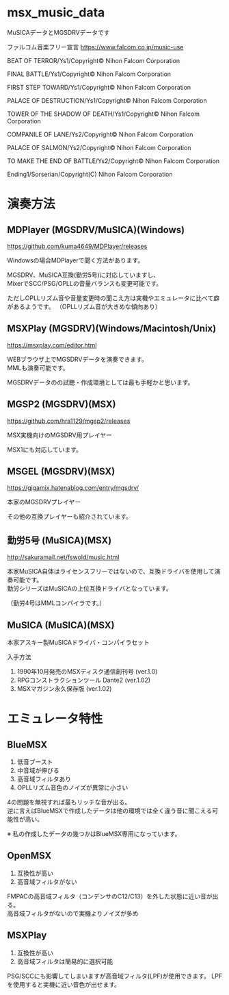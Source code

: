 # msx_music_data
MuSICAデータとMGSDRVデータです

ファルコム音楽フリー宣言
https://www.falcom.co.jp/music-use

BEAT OF TERROR/Ys1/Copyright© Nihon Falcom Corporation

FINAL BATTLE/Ys1/Copyright© Nihon Falcom Corporation

FIRST STEP TOWARD/Ys1/Copyright© Nihon Falcom Corporation

PALACE OF DESTRUCTION/Ys1/Copyright© Nihon Falcom Corporation

TOWER OF THE SHADOW OF DEATH/Ys1/Copyright© Nihon Falcom Corporation

COMPANILE OF LANE/Ys2/Copyright© Nihon Falcom Corporation

PALACE OF SALMON/Ys2/Copyright© Nihon Falcom Corporation

TO MAKE THE END OF BATTLE/Ys2/Copyright© Nihon Falcom Corporation

Ending1/Sorserian/Copyright(C) Nihon Falcom Corporation

# 演奏方法

## MDPlayer (MGSDRV/MuSICA)(Windows)

https://github.com/kuma4649/MDPlayer/releases

Windowsの場合MDPlayerで聞く方法があります。

MGSDRV、MuSICA互換(勤労5号)に対応していますし、  
MixerでSCC/PSG/OPLLの音量バランスも変更可能です。

ただしOPLLリズム音や音量変更時の聞こえ方は実機やエミュレータに比べて癖があるようです。
（OPLLリズム音が大きめな傾向あり）

## MSXPlay (MGSDRV)(Windows/Macintosh/Unix)

https://msxplay.com/editor.html

WEBブラウザ上でMGSDRVデータを演奏できます。  
MMLも演奏可能です。

MGSDRVデータのの試聴・作成環境としては最も手軽かと思います。

## MGSP2 (MGSDRV)(MSX)

https://github.com/hra1129/mgsp2/releases

MSX実機向けのMGSDRV用プレイヤー

MSX1にも対応しています。

## MSGEL (MGSDRV)(MSX)

https://gigamix.hatenablog.com/entry/mgsdrv/

本家のMGSDRVプレイヤー

その他の互換プレイヤーも紹介されています。


## 勤労5号 (MuSICA)(MSX)

http://sakuramail.net/fswold/music.html

本家MuSICA自体はライセンスフリーではないので、互換ドライバを使用して演奏可能です。  
勤労シリーズはMuSICAの上位互換ドライバとなっています。

（勤労4号はMMLコンパイラです。）

## MuSICA (MuSICA)(MSX)

本家アスキー製MuSICAドライバ・コンパイラセット

入手方法
1. 1990年10月発売のMSXディスク通信創刊号 (ver.1.0)
2. RPGコンストラクションツール Dante2 (ver.1.02)
3. MSXマガジン永久保存版 (ver.1.02)

# エミュレータ特性

## BlueMSX

1. 低音ブースト
2. 中音域が伸びる
3. 高音域フィルタあり
4. OPLLリズム音色のノイズが異常に小さい

4の問題を無視すれば最もリッチな音が出る。  
逆に言えばBlueMSXで作成したデータは他の環境では全く違う音に聞こえる可能性が高い。

※ 私の作成したデータの幾つかはBlueMSX専用になっています。

## OpenMSX

1. 互換性が高い
2. 高音域フィルタがない

FMPACの高音域フィルタ（コンデンサのC12/C13）を外した状態に近い音が出る。  
高音域フィルタがないので実機よりノイズが多め

## MSXPlay

1. 互換性が高い
2. 高音域フィルタは簡易的に選択可能

PSG/SCCにも影響してしまいますが高音域フィルタ(LPF)が使用できます。
LPFを使用すると実機に近い音色が出せます。

